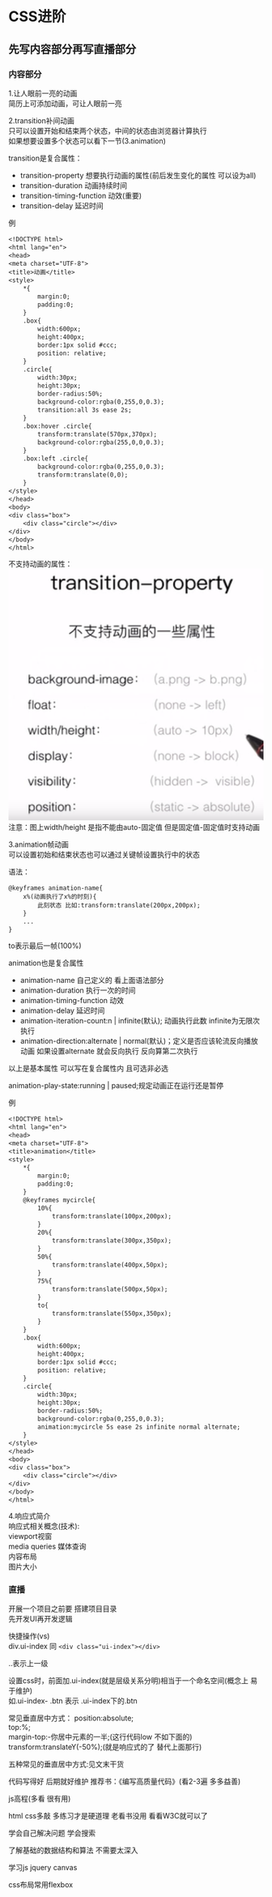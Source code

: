 # CSS进阶
## 先写内容部分再写直播部分

### 内容部分
1.让人眼前一亮的动画  
简历上可添加动画，可让人眼前一亮  

2.transition补间动画  
只可以设置开始和结束两个状态，中间的状态由浏览器计算执行  
如果想要设置多个状态可以看下一节(3.animation)  

transition是复合属性：  
* transition-property 想要执行动画的属性(前后发生变化的属性 可以设为all)  
* transition-duration 动画持续时间  
* transition-timing-function 动效(重要)  
* transition-delay 延迟时间  


例

	<!DOCTYPE html>
	<html lang="en">
	<head>
    <meta charset="UTF-8">
    <title>动画</title>
    <style>
        *{
            margin:0;
            padding:0;
        }
        .box{
            width:600px;
            height:400px;
            border:1px solid #ccc;
            position: relative;
        }
        .circle{
            width:30px;
            height:30px;
            border-radius:50%;
            background-color:rgba(0,255,0,0.3);
            transition:all 3s ease 2s;
        }
        .box:hover .circle{
            transform:translate(570px,370px);
            background-color:rgba(255,0,0,0.3);
        }
        .box:left .circle{
            background-color:rgba(0,255,0,0.3);
            transform:translate(0,0);
        }
    </style>
	</head>
	<body>
    <div class="box">
        <div class="circle"></div>
    </div>
	</body>
	</html>

不支持动画的属性：  
![](images/day4_transition.png)  
注意：图上width/height 是指不能由auto-固定值 但是固定值-固定值时支持动画  

3.animation帧动画  
可以设置初始和结束状态也可以通过关键帧设置执行中的状态  

语法：  

	@keyframes animation-name{  
		x%(动画执行了x%的时刻){
			此刻状态 比如:transform:translate(200px,200px);
		}
		...
	}

to表示最后一帧(100%)

animation也是复合属性  
* animation-name 自己定义的 看上面语法部分  
* animation-duration 执行一次的时间  
* animation-timing-function 动效  
* animation-delay 延迟时间  
* animation-iteration-count:n | infinite(默认); 动画执行此数 infinite为无限次执行  
* animation-direction:alternate | normal(默认)；定义是否应该轮流反向播放动画 如果设置alternate 就会反向执行 反向算第二次执行  
 
以上是基本属性 可以写在复合属性内 且可选非必选  

animation-play-state:running | paused;规定动画正在运行还是暂停  

例

	<!DOCTYPE html>
	<html lang="en">
	<head>
    <meta charset="UTF-8">
    <title>animation</title>
    <style>
        *{
            margin:0;
            padding:0;
        }
        @keyframes mycircle{
            10%{
                transform:translate(100px,200px);
            }
            20%{
                transform:translate(300px,350px);
            }
            50%{
                transform:translate(400px,50px);
            }
            75%{
                transform:translate(500px,50px);
            }
            to{
                transform:translate(550px,350px);
            }
        }
        .box{
            width:600px;
            height:400px;
            border:1px solid #ccc;
            position: relative;
        }
        .circle{
            width:30px;
            height:30px;
            border-radius:50%;
            background-color:rgba(0,255,0,0.3);
            animation:mycircle 5s ease 2s infinite normal alternate;
        }
    </style>
	</head>
	<body>
    <div class="box">
        <div class="circle"></div>
    </div>
	</body>
	</html>

4.响应式简介  
响应式相关概念(技术):  
viewport视窗  
media queries 媒体查询  
内容布局  
图片大小  

### 直播
开展一个项目之前要 搭建项目目录  
先开发UI再开发逻辑  

快捷操作(vs)  
div.ui-index 同 `<div class="ui-index"></div>`  

..表示上一级  

设置css时，前面加.ui-index(就是层级关系分明)相当于一个命名空间(概念上 易于维护)  
如.ui-index- .btn  表示 .ui-index下的.btn  

常见垂直居中方式：
position:absolute;  
top:%;  
margin-top:-你居中元素的一半;(这行代码low 不如下面的)  
transform:translateY(-50%);(就是响应式的了 替代上面那行)  

五种常见的垂直居中方式:见文末干货  

代码写得好 后期就好维护 推荐书：《编写高质量代码》(看2-3遍 多多益善)  


js高程(多看 很有用)  

html css多敲 多练习才是硬道理 老看书没用 看看W3C就可以了  

学会自己解决问题 学会搜索  

了解基础的数据结构和算法 不需要太深入

学习js jquery canvas  

css布局常用flexbox